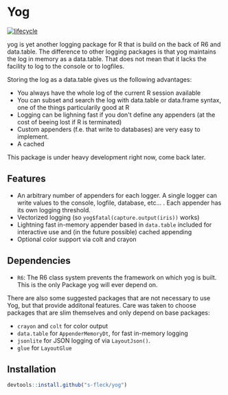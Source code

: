 # Yog

[![lifecycle](https://img.shields.io/badge/lifecycle-experimental-orange.svg)](https://www.tidyverse.org/lifecycle/#experimental)

yog is yet another logging package for R that is build on the back of
R6 and data.table. The difference to other logging packages is that yog
maintains the log in memory as a data.table. That does not mean that it lacks
the facility to log to the console or to logfiles.


Storing the log as a data.table gives us the following advantages:

* You always have the whole log of the current R session available
* You can subset and search the log with data.table or data.frame syntax, one
  of the things particularily good at R
* Logging can be lighning fast if you don't define any appenders 
  (at the cost of beeing lost if R is terminated)
* Custom appenders (f.e. that write to databases) are very easy to implement.
* A cached 

This package is under heavy development right now, come back later.


## Features
  
* An arbitrary number of appenders for each logger. A single logger can write
  values to the console, logfile, database, etc... . Each appender has its
  own logging threshold.
* Vectorized logging (so `yog$fatal(capture.output(iris))` works)
* Lightning fast in-memory appender based in `data.table` included for 
  interactive use and (in the future possible) cached appending
* Optional color support via colt and crayon


## Dependencies

  * `R6`: The R6 class system prevents the framework on which yog is built. This
  is the only Package yog will ever depend on.

There are also some suggested packages that are not necessary to use Yog, but
that provide additonal features. Care was taken to choose packages that are
slim themselves and only depend on base packages:

  * `crayon` and `colt` for color output
  * `data.table` for `AppenderMemoryDt`, for fast in-memory logging
  * `jsonlite` for JSON logging of via `LayoutJson()`. 
  * `glue` for `LayoutGlue`


## Installation

``` r
devtools::install.github("s-fleck/yog")
```
